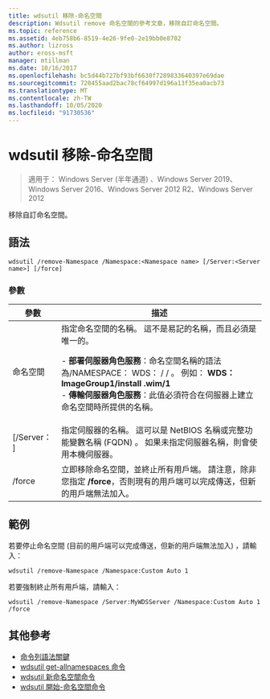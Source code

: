 ```yaml
---
title: wdsutil 移除-命名空間
description: Wdsutil remove 命名空間的參考文章，移除自訂命名空間。
ms.topic: reference
ms.assetid: 4eb758b6-8519-4e26-9fe0-2e19bb0e8702
ms.author: lizross
author: eross-msft
manager: mtillman
ms.date: 10/16/2017
ms.openlocfilehash: bc5d44b727bf93bf6630f7289833640397e69dae
ms.sourcegitcommit: 720455aad2bac78cf64997d196a13f35ea0acb73
ms.translationtype: MT
ms.contentlocale: zh-TW
ms.lasthandoff: 10/05/2020
ms.locfileid: "91730536"
---
```

# <a name="wdsutil-remove-namespace"></a>wdsutil 移除-命名空間

> 適用于： Windows Server (半年通道) 、Windows Server 2019、Windows Server 2016、Windows Server 2012 R2、Windows Server 2012

移除自訂命名空間。

## <a name="syntax"></a>語法
```
wdsutil /remove-Namespace /Namespace:<Namespace name> [/Server:<Server name>] [/force]
```
### <a name="parameters"></a>參數
|參數|描述|
|-------|--------|
|命名空間<Namespace name>|指定命名空間的名稱。 這不是易記的名稱，而且必須是唯一的。<p>-   **部署伺服器角色服務**：命名空間名稱的語法為/NAMESPACE： WDS： <ImageGroup> / <ImageName> / <Index> 。 例如： **WDS： ImageGroup1/install .wim/1**<br />-   **傳輸伺服器角色服務**：此值必須符合在伺服器上建立命名空間時所提供的名稱。|
|[/Server： <Server name> ]|指定伺服器的名稱。 這可以是 NetBIOS 名稱或完整功能變數名稱 (FQDN) 。 如果未指定伺服器名稱，則會使用本機伺服器。|
|/force|立即移除命名空間，並終止所有用戶端。 請注意，除非您指定 **/force**，否則現有的用戶端可以完成傳送，但新的用戶端無法加入。|
## <a name="examples"></a>範例
若要停止命名空間 (目前的用戶端可以完成傳送，但新的用戶端無法加入) ，請輸入：
```
wdsutil /remove-Namespace /Namespace:Custom Auto 1
```
若要強制終止所有用戶端，請輸入：
```
wdsutil /remove-Namespace /Server:MyWDSServer /Namespace:Custom Auto 1 /force
```
## <a name="additional-references"></a>其他參考
- [命令列語法關鍵](command-line-syntax-key.md)
- [wdsutil get-allnamespaces 命令](wdsutil-get-allnamespaces.md)
- [wdsutil 新命名空間命令](wdsutil-new-namespace.md)
- [wdsutil 開始-命名空間命令](wdsutil-start-namespace.md)
